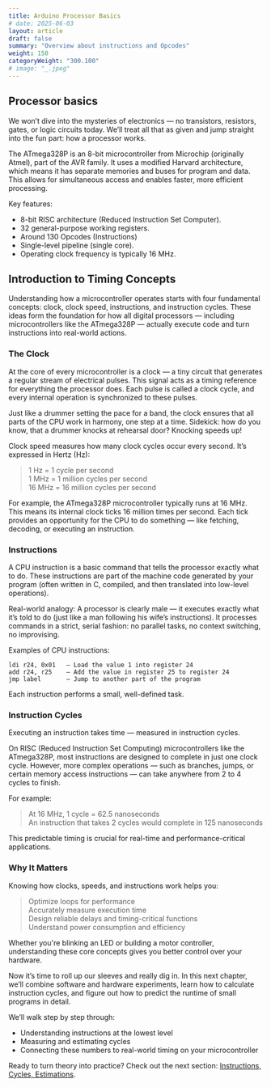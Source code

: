 ```yaml
---
title: Arduino Processor Basics
# date: 2025-06-03
layout: article
draft: false
summary: "Overview about instructions and Opcodes"
weight: 150
categoryWeight: "300.100"
# image: "_.jpeg"
---
```

## Processor basics

We won’t dive into the mysteries of electronics — no transistors, resistors, gates, or logic circuits today.
We’ll treat all that as given and jump straight into the fun part: how a processor works.

The ATmega328P is an 8-bit microcontroller from Microchip (originally Atmel), part of the AVR family.
It uses a modified Harvard architecture, which means it has separate memories and buses for program and data.
This allows for simultaneous access and enables faster, more efficient processing.

Key features:
* 8-bit RISC architecture (Reduced Instruction Set Computer).
* 32 general-purpose working registers.
* Around 130 Opcodes (Instructions)
* Single-level pipeline (single core).
* Operating clock frequency is typically 16 MHz.

## Introduction to Timing Concepts

Understanding how a microcontroller operates starts with four fundamental concepts: clock, clock speed, instructions, 
and instruction cycles. These ideas form the foundation for how all digital processors — including microcontrollers 
like the ATmega328P — actually execute code and turn instructions into real-world actions.

### The Clock

At the core of every microcontroller is a clock — a tiny circuit that generates a regular stream of electrical pulses. 
This signal acts as a timing reference for everything the processor does. Each pulse is called a clock cycle, 
and every internal operation is synchronized to these pulses.

Just like a drummer setting the pace for a band, the clock ensures that all parts of the CPU work in harmony, 
one step at a time. Sidekick: how do you know, that a drummer knocks at rehearsal door? Knocking speeds up! 

Clock speed measures how many clock cycles occur every second. It’s expressed in Hertz (Hz):
> 1 Hz = 1 cycle per second<br>
> 1 MHz = 1 million cycles per second<br>
> 16 MHz = 16 million cycles per second<br>

For example, the ATmega328P microcontroller typically runs at 16 MHz.
This means its internal clock ticks 16 million times per second.
Each tick provides an opportunity for the CPU to do something — like fetching, decoding, or executing an instruction.

### Instructions

A CPU instruction is a basic command that tells the processor exactly what to do.
These instructions are part of the machine code generated by your program (often written in C, compiled, and then
translated into low-level operations).

Real-world analogy:
A processor is clearly male — it executes exactly what it’s told to do (just like a man following his wife’s instructions).
It processes commands in a strict, serial fashion: no parallel tasks, no context switching, no improvising.

Examples of CPU instructions:

    ldi r24, 0x01   — Load the value 1 into register 24
    add r24, r25    — Add the value in register 25 to register 24
    jmp label       — Jump to another part of the program

Each instruction performs a small, well-defined task.

### Instruction Cycles

Executing an instruction takes time — measured in instruction cycles.

On RISC (Reduced Instruction Set Computing) microcontrollers like the ATmega328P, most instructions are designed
to complete in just one clock cycle.
However, more complex operations — such as branches, jumps, or certain memory access instructions —
can take anywhere from 2 to 4 cycles to finish.

For example:
> At 16 MHz, 1 cycle = 62.5 nanoseconds<br>
> An instruction that takes 2 cycles would complete in 125 nanoseconds

This predictable timing is crucial for real-time and performance-critical applications.

### Why It Matters

Knowing how clocks, speeds, and instructions work helps you:
> Optimize loops for performance<br>
> Accurately measure execution time<br>
> Design reliable delays and timing-critical functions<br>
> Understand power consumption and efficiency

Whether you're blinking an LED or building a motor controller, understanding these core concepts gives you better 
control over your hardware.

Now it’s time to roll up our sleeves and really dig in.
In this next chapter, we’ll combine software and hardware experiments, learn how to calculate instruction cycles, 
and figure out how to predict the runtime of small programs in detail.

We’ll walk step by step through:
* Understanding instructions at the lowest level
* Measuring and estimating cycles
* Connecting these numbers to real-world timing on your microcontroller

Ready to turn theory into practice? Check out the next section: 
[Instructions, Cycles, Estimations](/arduino/instruction-loop-sample).